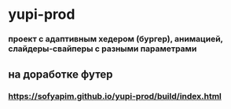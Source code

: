 # yupi-prod
### проект с адаптивным хедером (бургер), анимацией, слайдеры-свайперы с разными параметрами
## на доработке футер
### https://sofyapim.github.io/yupi-prod/build/index.html
